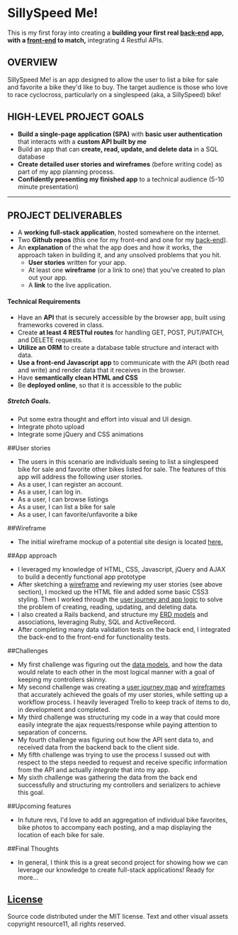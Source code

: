 # SillySpeed Me!

This is my first foray into creating a **building your first real [back-end](https://mighty-lowlands-8515.herokuapp.com) app, with a [front-end]( http://resource11.github.io/ssme_frontend) to match,** integrating 4 Restful APIs.

## OVERVIEW

SillySpeed Me! is an app designed to allow the user to list a bike for sale and favorite a bike they'd like to buy. The target audience is those who love to race cyclocross, particularly on a singlespeed (aka, a SillySpeed) bike!

## HIGH-LEVEL PROJECT GOALS
- **Build a single-page application (SPA)** with **basic user authentication** that interacts with a **custom API built by me**
- Build an app that can **create, read, update, and delete data** in a SQL database
- **Create detailed user stories and wireframes** (before writing code) as part of my app planning process.
- **Confidently presenting my finished app** to a technical audience (5-10 minute presentation)

---

## PROJECT DELIVERABLES

- A **working full-stack application**, hosted somewhere on the internet.
- Two **Github repos** (this one for my front-end and one for my [back-end](https://github.com/resource11/project2-api)).
- An **explanation** of the what the app does and how it works, the approach taken in building it, and any unsolved problems that you hit.
  - **User stories** written for your app.
  - At least one **wireframe** (or a link to one) that you've created to plan out your app.
  - A **link** to the live application.

#### Technical Requirements

* Have an **API** that is securely accessible by the browser app, built using frameworks covered in class.
* Create **at least 4 RESTful routes** for handling GET, POST, PUT/PATCH, and DELETE requests.
* **Utilize an ORM** to create a database table structure and interact with data.
* **Use a front-end Javascript app** to communicate with the API (both read and write) and render data that it receives in the browser.
* Have **semantically clean HTML and CSS**
* Be **deployed online**, so that it is accessible to the public

##### Stretch Goals.
* Put some extra thought and effort into visual and UI design.
* Integrate photo upload
* Integrate some jQuery and CSS animations

##User stories
* The users in this scenario are individuals seeing to list a singlespeed bike for sale and favorite other bikes listed for sale.
The features of this app will address the following user stories.
* As a user, I can register an account.
* As a user, I can log in.
* As a user, I can browse listings
* As a user, I can list a bike for sale
* As a user, I can favorite/unfavorite a bike


##Wireframe
* The initial wireframe mockup of a potential site design is located [here.](https://www.dropbox.com/s/xi5r1fu76du7bjr/ssme_wireframes.pdf?dl=0)

##App approach
* I leveraged my knowledge of HTML, CSS, Javascript, jQuery and AJAX to build a decently functional app prototype
* After sketching a [wireframe](https://www.dropbox.com/s/xi5r1fu76du7bjr/ssme_wireframes.pdf?dl=0) and reviewing my user stories (see above section), I mocked up the HTML file and added some basic CSS3 styling. Then I worked through the [user journey and app logic](https://www.dropbox.com/s/lsjt6hj2m70r4mh/ssme_User_Journey.png?dl=0) to solve the problem of creating, reading, updating, and deleting data.
* I also created a Rails backend, and structure my [ERD models](https://www.dropbox.com/s/ipal8a1w4dnnqeg/ssme_ERD_model.png?dl=0) and associations, leveraging Ruby, SQL and ActiveRecord.
* After completing many data validation tests on the back end, I integrated the back-end to the front-end for functionality tests.

##Challenges
* My first challenge was figuring out the [data models](https://www.dropbox.com/s/sy0v0j76ejnk1xl/ssme_ERD_Models.png?dl=0), and how the data would relate to each other in the most logical manner with a goal of keeping my controllers skinny.
* My second challenge was creating a [user journey map](https://www.dropbox.com/s/lsjt6hj2m70r4mh/ssme_User_Journey.png?dl=0) and [wireframes](https://www.dropbox.com/s/xi5r1fu76du7bjr/ssme_wireframes.pdf?dl=0) that accurately achieved the goals of my user stories, while setting up a workflow process. I heavily leveraged Trello to keep track of items to do, in development and completed.
* My third challenge was structuring my code in a way that could more easily integrate the ajax requests/response while paying attention to separation of concerns.
* My fourth challenge was figuring out how the API sent data to, and received data from the backend back to the client side.
* My fifth challenge was trying to use the process I sussed out with respect to the steps needed to request and receive specific information from the API and actually *integrate* that into my app.
* My sixth challenge was gathering the data from the back end successfully and structuring my controllers and serializers to achieve this goal.

##Upcoming features
* In future revs, I'd love to add an aggregation of individual bike favorites, bike photos to accompany each posting, and a map displaying the location of each bike for sale.

##Final Thoughts
* In general, I think this is a great second project for showing how we can leverage our knowledge to create full-stack applications! Ready for more...

[License](LICENSE)
------------------

Source code distributed under the MIT license. Text and other visual assets copyright
resource11, all rights reserved.
